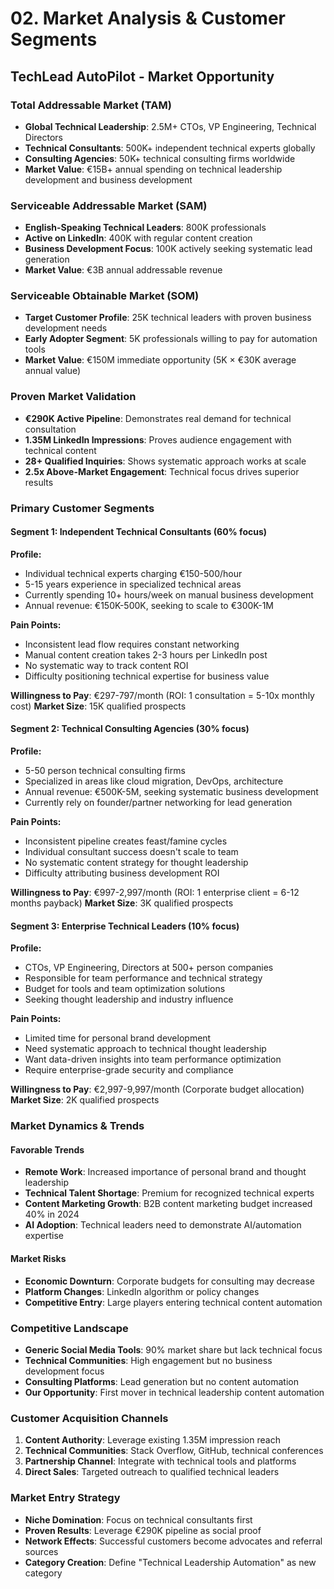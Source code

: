 # 02. Market Analysis & Customer Segments
## TechLead AutoPilot - Market Opportunity

### **Total Addressable Market (TAM)**
- **Global Technical Leadership**: 2.5M+ CTOs, VP Engineering, Technical Directors
- **Technical Consultants**: 500K+ independent technical experts globally
- **Consulting Agencies**: 50K+ technical consulting firms worldwide
- **Market Value**: €15B+ annual spending on technical leadership development and business development

### **Serviceable Addressable Market (SAM)**
- **English-Speaking Technical Leaders**: 800K professionals
- **Active on LinkedIn**: 400K with regular content creation
- **Business Development Focus**: 100K actively seeking systematic lead generation
- **Market Value**: €3B annual addressable revenue

### **Serviceable Obtainable Market (SOM)**
- **Target Customer Profile**: 25K technical leaders with proven business development needs
- **Early Adopter Segment**: 5K professionals willing to pay for automation tools
- **Market Value**: €150M immediate opportunity (5K × €30K average annual value)

### **Proven Market Validation**
- **€290K Active Pipeline**: Demonstrates real demand for technical consultation
- **1.35M LinkedIn Impressions**: Proves audience engagement with technical content
- **28+ Qualified Inquiries**: Shows systematic approach works at scale
- **2.5x Above-Market Engagement**: Technical focus drives superior results

### **Primary Customer Segments**

#### **Segment 1: Independent Technical Consultants (60% focus)**
**Profile:**
- Individual technical experts charging €150-500/hour
- 5-15 years experience in specialized technical areas
- Currently spending 10+ hours/week on manual business development
- Annual revenue: €150K-500K, seeking to scale to €300K-1M

**Pain Points:**
- Inconsistent lead flow requires constant networking
- Manual content creation takes 2-3 hours per LinkedIn post
- No systematic way to track content ROI
- Difficulty positioning technical expertise for business value

**Willingness to Pay**: €297-797/month (ROI: 1 consultation = 5-10x monthly cost)
**Market Size**: 15K qualified prospects

#### **Segment 2: Technical Consulting Agencies (30% focus)**
**Profile:**
- 5-50 person technical consulting firms
- Specialized in areas like cloud migration, DevOps, architecture
- Annual revenue: €500K-5M, seeking systematic business development
- Currently rely on founder/partner networking for lead generation

**Pain Points:**
- Inconsistent pipeline creates feast/famine cycles
- Individual consultant success doesn't scale to team
- No systematic content strategy for thought leadership
- Difficulty attributing business development ROI

**Willingness to Pay**: €997-2,997/month (ROI: 1 enterprise client = 6-12 months payback)
**Market Size**: 3K qualified prospects

#### **Segment 3: Enterprise Technical Leaders (10% focus)**
**Profile:**
- CTOs, VP Engineering, Directors at 500+ person companies
- Responsible for team performance and technical strategy
- Budget for tools and team optimization solutions
- Seeking thought leadership and industry influence

**Pain Points:**
- Limited time for personal brand development
- Need systematic approach to technical thought leadership
- Want data-driven insights into team performance optimization
- Require enterprise-grade security and compliance

**Willingness to Pay**: €2,997-9,997/month (Corporate budget allocation)
**Market Size**: 2K qualified prospects

### **Market Dynamics & Trends**

#### **Favorable Trends**
- **Remote Work**: Increased importance of personal brand and thought leadership
- **Technical Talent Shortage**: Premium for recognized technical experts
- **Content Marketing Growth**: B2B content marketing budget increased 40% in 2024
- **AI Adoption**: Technical leaders need to demonstrate AI/automation expertise

#### **Market Risks**
- **Economic Downturn**: Corporate budgets for consulting may decrease
- **Platform Changes**: LinkedIn algorithm or policy changes
- **Competitive Entry**: Large players entering technical content automation

### **Competitive Landscape**
- **Generic Social Media Tools**: 90% market share but lack technical focus
- **Technical Communities**: High engagement but no business development focus
- **Consulting Platforms**: Lead generation but no content automation
- **Our Opportunity**: First mover in technical leadership content automation

### **Customer Acquisition Channels**
1. **Content Authority**: Leverage existing 1.35M impression reach
2. **Technical Communities**: Stack Overflow, GitHub, technical conferences
3. **Partnership Channel**: Integrate with technical tools and platforms
4. **Direct Sales**: Targeted outreach to qualified technical leaders

### **Market Entry Strategy**
- **Niche Domination**: Focus on technical consultants first
- **Proven Results**: Leverage €290K pipeline as social proof
- **Network Effects**: Successful customers become advocates and referral sources
- **Category Creation**: Define "Technical Leadership Automation" as new category